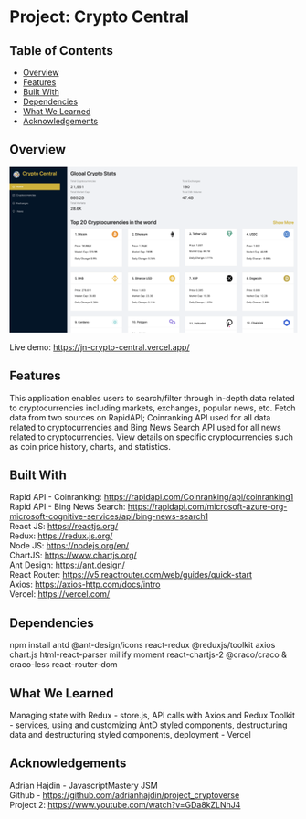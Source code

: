 # Project: Crypto Central
## Table of Contents
- [Overview](#overview)
- [Features](#features)
- [Built With](#built-with)
- [Dependencies](#dependencies)
- [What We Learned](#what-we-learned)
- [Acknowledgements](#acknowledgements)

## Overview
![Alt text](/src/images/screenshot.png?raw=true "Crypto Central Screenshot")

 Live demo: https://jn-crypto-central.vercel.app/  

## Features
This application enables users to search/filter through in-depth data related to cryptocurrencies including markets, exchanges, popular news, etc. Fetch data from two sources on RapidAPI; Coinranking API used for all data related to cryptocurrencies and Bing News Search API used for all news related to cryptocurrencies. View details on specific cryptocurrencies such as coin price history, charts, and statistics.  

## Built With
Rapid API - Coinranking: https://rapidapi.com/Coinranking/api/coinranking1  
Rapid API - Bing News Search: https://rapidapi.com/microsoft-azure-org-microsoft-cognitive-services/api/bing-news-search1  
React JS: https://reactjs.org/  
Redux: https://redux.js.org/  
Node JS: https://nodejs.org/en/  
ChartJS: https://www.chartjs.org/  
Ant Design: https://ant.design/  
React Router: https://v5.reactrouter.com/web/guides/quick-start  
Axios: https://axios-http.com/docs/intro  
Vercel: https://vercel.com/  

## Dependencies
npm install antd @ant-design/icons react-redux @reduxjs/toolkit axios chart.js html-react-parser millify moment react-chartjs-2 @craco/craco & craco-less react-router-dom

## What We Learned
Managing state with Redux - store.js, API calls with Axios and Redux Toolkit - services, using and customizing AntD styled components, destructuring data and destructuring styled components, deployment - Vercel

## Acknowledgements
Adrian Hajdin - JavascriptMastery JSM  
Github - https://github.com/adrianhajdin/project_cryptoverse  
Project 2: https://www.youtube.com/watch?v=GDa8kZLNhJ4
